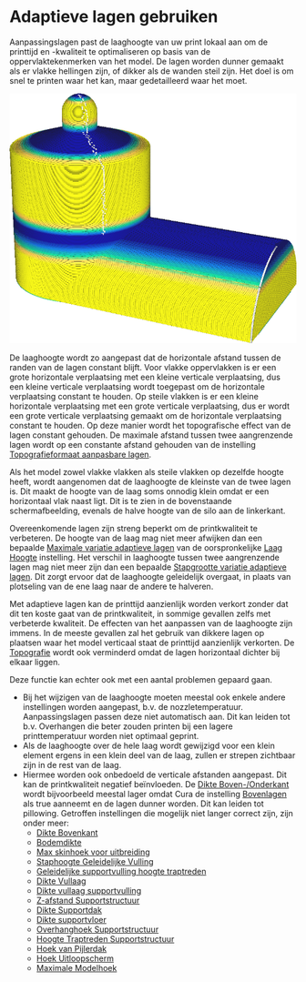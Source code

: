 Adaptieve lagen gebruiken
====
Aanpassingslagen past de laaghoogte van uw print lokaal aan om de printtijd en -kwaliteit te optimaliseren op basis van de oppervlaktekenmerken van het model. De lagen worden dunner gemaakt als er vlakke hellingen zijn, of dikker als de wanden steil zijn. Het doel is om snel te printen waar het kan, maar gedetailleerd waar het moet.

<!--screenshot {
"image_path": "adaptive_layer_height_enabled.png",
"modellen": [{"script": "barn.scad"}],
"camerapositie": [-108, -229, 118],
"instellingen": {
    "adaptive_layer_height_enabled": waar,
    "layer_height": 0.2
},
"color_scheme": "laaghoogte",
"kleuren": 128
}-->
![Met het "laaghoogte" kleurenschema kun je zien dat het dunnere lagen blauw kleurt en dikkere lagen geel](../../../articles/images/adaptive_layer_height_enabled.png)

De laaghoogte wordt zo aangepast dat de horizontale afstand tussen de randen van de lagen constant blijft. Voor vlakke oppervlakken is er een grote horizontale verplaatsing met een kleine verticale verplaatsing, dus een kleine verticale verplaatsing wordt toegepast om de horizontale verplaatsing constant te houden. Op steile vlakken is er een kleine horizontale verplaatsing met een grote verticale verplaatsing, dus er wordt een grote verticale verplaatsing gemaakt om de horizontale verplaatsing constant te houden. Op deze manier wordt het topografische effect van de lagen constant gehouden. De maximale afstand tussen twee aangrenzende lagen wordt op een constante afstand gehouden van de instelling [Topografieformaat aanpasbare lagen](adaptive_layer_height_threshold.md).

Als het model zowel vlakke vlakken als steile vlakken op dezelfde hoogte heeft, wordt aangenomen dat de laaghoogte de kleinste van de twee lagen is. Dit maakt de hoogte van de laag soms onnodig klein omdat er een horizontaal vlak naast ligt. Dit is te zien in de bovenstaande schermafbeelding, evenals de halve hoogte van de silo aan de linkerkant.

Overeenkomende lagen zijn streng beperkt om de printkwaliteit te verbeteren. De hoogte van de laag mag niet meer afwijken dan een bepaalde [Maximale variatie adaptieve lagen](adaptive_layer_height_variation.md) van de oorspronkelijke [Laag Hoogte](../resolution/layer_height.md) instelling. Het verschil in laaghoogte tussen twee aangrenzende lagen mag niet meer zijn dan een bepaalde [Stapgrootte variatie adaptieve lagen](adaptive_layer_height_variation_step.md). Dit zorgt ervoor dat de laaghoogte geleidelijk overgaat, in plaats van plotseling van de ene laag naar de andere te halveren.

Met adaptieve lagen kan de printtijd aanzienlijk worden verkort zonder dat dit ten koste gaat van de printkwaliteit, in sommige gevallen zelfs met verbeterde kwaliteit. De effecten van het aanpassen van de laaghoogte zijn immens. In de meeste gevallen zal het gebruik van dikkere lagen op plaatsen waar het model verticaal staat de printtijd aanzienlijk verkorten. De [Topografie](../troubleshooting/topography.md) wordt ook verminderd omdat de lagen horizontaal dichter bij elkaar liggen.

Deze functie kan echter ook met een aantal problemen gepaard gaan.
* Bij het wijzigen van de laaghoogte moeten meestal ook enkele andere instellingen worden aangepast, b.v. de nozzletemperatuur. Aanpassingslagen passen deze niet automatisch aan. Dit kan leiden tot b.v. Overhangen die beter zouden printen bij een lagere printtemperatuur worden niet optimaal geprint.
* Als de laaghoogte over de hele laag wordt gewijzigd voor een klein element ergens in een klein deel van de laag, zullen er strepen zichtbaar zijn in de rest van de laag.
* Hiermee worden ook onbedoeld de verticale afstanden aangepast. Dit kan de printkwaliteit negatief beïnvloeden. De [Dikte Boven-/Onderkant](../top_bottom/top_bottom_thickness.md) wordt bijvoorbeeld meestal lager omdat Cura de instelling [Bovenlagen](../top_bottom/top_layers.md) als true aanneemt en de lagen dunner worden. Dit kan leiden tot pillowing. Getroffen instellingen die mogelijk niet langer correct zijn, zijn onder meer:
  * [Dikte Bovenkant](../top_bottom/top_thickness.md)
  * [Bodemdikte](../top_bottom/bottom_thickness.md)
  * [Max skinhoek voor uitbreiding](../top_bottom/max_skin_angle_for_expansion.md)
  * [Staphoogte Geleidelijke Vulling](../infill/gradual_infill_step_height.md)
  * [Geleidelijke supportvulling hoogte traptreden](../support/gradual_support_infill_step_height.md)
  * [Dikte Vullaag](../infill/infill_sparse_thickness.md)
  * [Dikte vullaag supportvulling](../support/support_infill_sparse_thickness.md)
  * [Z-afstand Supportstructuur](../support/support_z_distance.md)
  * [Dikte Supportdak](../support/support_roof_height.md)
  * [Dikte supportvloer](../support/support_bottom_height.md)
  * [Overhanghoek Supportstructuur](../support/support_angle.md)
  * [Hoogte Traptreden Supportstructuur](../support/support_bottom_stair_step_height.md)
  * [Hoek van Pijlerdak](../support/support_tower_roof_angle.md)
  * [Hoek Uitloopscherm](../dual/ooze_shield_angle.md)
  * [Maximale Modelhoek](../experimenteel/conical_overhang_angle.md)